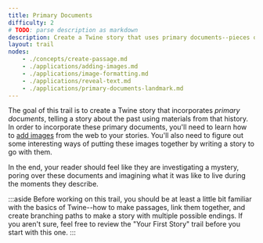 ```yaml
---
title: Primary Documents
difficulty: 2
# TODO: parse description as markdown
description: Create a Twine story that uses primary documents--pieces of writing or recordings made by people who experienced a particular event from the past--to help the reader discover information about an event from the past. This project makes use of the Library of Virginia's collections as a source of primary documents that tell stories about people from Virginia. You'll connect those documents together to tell a story.
layout: trail
nodes:
    - ./concepts/create-passage.md
    - ./applications/adding-images.md
    - ./applications/image-formatting.md
    - ./applications/reveal-text.md
    - ./applications/primary-documents-landmark.md
---
```


The goal of this trail is to create a Twine story that incorporates *primary documents*, telling a story about the past using materials from that history. In order to incorporate these primary documents, you'll need to learn how to [add images](/locations/adding-images) from the web to your stories. You'll also need to figure out some interesting ways of putting these images together by writing a story to go with them. 

In the end, your reader should feel like they are investigating a mystery, poring over these documents and imagining what it was like to live during the moments they describe.

<!-- This works for all trails! -->
:::aside
Before working on this trail, you should be at least a little bit familiar with the basics of Twine--how to make passages, link them together, and create branching paths to make a story with multiple possible endings. If you aren't sure, feel free to review the "Your First Story" trail before you start with this one.
:::

<!-- ---

::timeline

::location{path="create-passage"}

::location{path="adding-images"}

::location{path="image-formatting"}

::location{path="reveal-text"}

::location{path="primary-documents-landmark"} -->